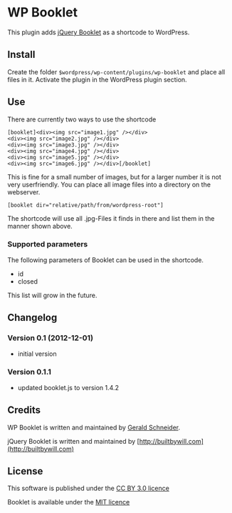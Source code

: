 # WP Booklet
This plugin adds [jQuery Booklet](http://builtbywill.com/code/booklet/) as a shortcode to WordPress.

## Install
Create the folder `$wordpress/wp-content/plugins/wp-booklet` and place all files in it. Activate the plugin in the WordPress plugin section.

## Use
There are currently two ways to use the shortcode

	[booklet]<div><img src="image1.jpg" /></div>
	<div><img src="image2.jpg" /></div>
	<div><img src="image3.jpg" /></div>
	<div><img src="image4.jpg" /></div>
	<div><img src="image5.jpg" /></div>
	<div><img src="image6.jpg" /></div>[/booklet]

This is fine for a small number of images, but for a larger number it is not very userfriendly. You can place all image files into a directory on the webserver.

	[booklet dir="relative/path/from/wordpress-root"]

The shortcode will use all .jpg-Files it finds in there and list them in the manner shown above.

### Supported parameters
The following parameters of Booklet can be used in the shortcode.

* id
* closed

This list will grow in the future.

## Changelog
### Version 0.1 (2012-12-01)
* initial version

### Version 0.1.1
* updated booklet.js to version 1.4.2

## Credits
WP Booklet is written and maintained by [Gerald Schneider](http://schneidr.de).

jQuery Booklet is written and maintained by [http://builtbywill.com](http://builtbywill.com)

## License
This software is published under the [CC BY 3.0 licence](http://creativecommons.org/licenses/by/3.0/)

Booklet is available under the [MIT licence](http://opensource.org/licenses/MIT)
